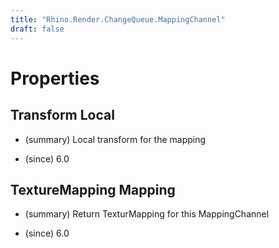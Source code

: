 ```yaml
---
title: "Rhino.Render.ChangeQueue.MappingChannel"
draft: false
---
```


# Properties
## Transform Local
- (summary) 
     Local transform for the mapping
     
- (since) 6.0
## TextureMapping Mapping
- (summary) 
     Return TexturMapping for this MappingChannel
     
- (since) 6.0
